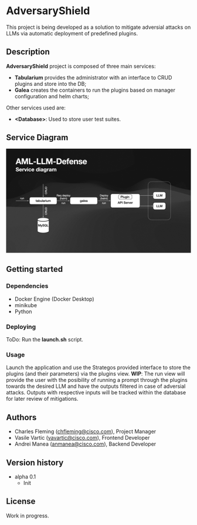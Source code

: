 # AdversaryShield

This project is being developed as a solution to mitigate adversial attacks on LLMs via automatic deployment of predefined plugins.

## Description

__AdversaryShield__ project is composed of three main services: 
- __Tabularium__ provides the administrator with an interface to CRUD plugins and store into the DB;
- __Galea__ creates the containers to run the plugins based on manager configuration and helm charts;

Other services used are:
- __\<Database\>__: Used to store user test suites.

## Service Diagram

![Diagram](https://github.com/cisco-open/AdversaryShield/blob/main/Diagram.jpeg)

## Getting started
### Dependencies
- Docker Engine (Docker Desktop)
- minikube
- Python

### Deploying

ToDo: Run the __launch.sh__ script.

### Usage

Launch the application and use the Strategos provided interface to store the plugins (and their parameters) via the plugins view.
__WIP__: The run view will provide the user with the posibility of running a prompt through the plugins towards the desired LLM and have the outputs filtered in case of adversial attacks. Outputs with respective inputs will be tracked within the database for later review of mitigations.

## Authors
- Charles Fleming (chfleming@cisco.com), Project Manager
- Vasile Vartic (vavartic@cisco.com), Frontend Developer
- Andrei Manea (anmanea@cisco.com), Backend Developer

## Version history

- alpha 0.1
    - Init

## License

Work in progress.
